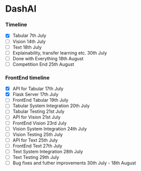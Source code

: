 # DashAI

### Timeline
- [x] Tabular 7th July
- [ ] Vision 14th July
- [ ] Text 18th July
- [ ] Explainability, transfer learning etc. 30th July
- [ ] Done with Everything 18th August
- [ ] Competition End 25th August

### FrontEnd timeline
- [X] API for Tabular 17th July
- [X] Flask Server 17th July
- [ ] FrontEnd Tabular 19th July
- [ ] Tabular System Integration 20th July
- [ ] Tabular Testing 21st July
- [ ] API for Vision 21st July
- [ ] FrontEnd Vision 23rd July
- [ ] Vision System Integration 24th July
- [ ] Vision Testing 25th July
- [ ] API for Text 25th July
- [ ] FrontEnd Text 27th July
- [ ] Text System Integration 28th July
- [ ] Text Testing 29th July
- [ ] Bug fixes and futher improvements 30th July - 18th August
